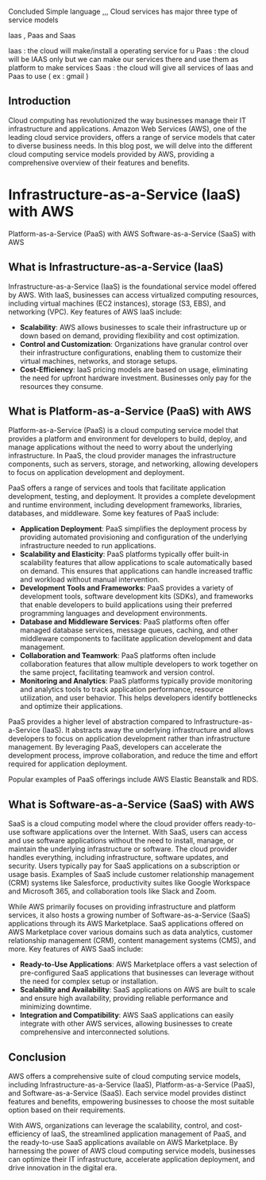 Concluded Simple language  ,,, Cloud services has major three type of service models 

Iaas , Paas and Saas

Iaas : the cloud will make/install a operating service for u
Paas : the cloud will be IAAS only but we can make our services there and use them as platform to make services
Saas : the cloud will give all services of Iaas and Paas to use ( ex :  gmail )



## Introduction

Cloud computing has revolutionized the way businesses manage their IT infrastructure and applications. Amazon Web Services (AWS), one of the leading cloud service providers, offers a range of service models that cater to diverse business needs. In this blog post, we will delve into the different cloud computing service models provided by AWS, providing a comprehensive overview of their features and benefits.

# Infrastructure-as-a-Service (IaaS) with AWS
Platform-as-a-Service (PaaS) with AWS
Software-as-a-Service (SaaS) with AWS

## What is Infrastructure-as-a-Service (IaaS)

Infrastructure-as-a-Service (IaaS) is the foundational service model offered by AWS. With IaaS, businesses can access virtualized computing resources, including virtual machines (EC2 instances), storage (S3, EBS), and networking (VPC). Key features of AWS IaaS include:

- **Scalability**: AWS allows businesses to scale their infrastructure up or down based on demand, providing flexibility and cost optimization.
- **Control and Customization**: Organizations have granular control over their infrastructure configurations, enabling them to customize their virtual machines, networks, and storage setups.
- **Cost-Efficiency**: IaaS pricing models are based on usage, eliminating the need for upfront hardware investment. Businesses only pay for the resources they consume.

## What is Platform-as-a-Service (PaaS) with AWS

Platform-as-a-Service (PaaS) is a cloud computing service model that provides a platform and environment for developers to build, deploy, and manage applications without the need to worry about the underlying infrastructure. In PaaS, the cloud provider manages the infrastructure components, such as servers, storage, and networking, allowing developers to focus on application development and deployment.

PaaS offers a range of services and tools that facilitate application development, testing, and deployment. It provides a complete development and runtime environment, including development frameworks, libraries, databases, and middleware. Some key features of PaaS include:

- **Application Deployment**: PaaS simplifies the deployment process by providing automated provisioning and configuration of the underlying infrastructure needed to run applications.
- **Scalability and Elasticity**: PaaS platforms typically offer built-in scalability features that allow applications to scale automatically based on demand. This ensures that applications can handle increased traffic and workload without manual intervention.
- **Development Tools and Frameworks**: PaaS provides a variety of development tools, software development kits (SDKs), and frameworks that enable developers to build applications using their preferred programming languages and development environments.
- **Database and Middleware Services**: PaaS platforms often offer managed database services, message queues, caching, and other middleware components to facilitate application development and data management.
- **Collaboration and Teamwork**: PaaS platforms often include collaboration features that allow multiple developers to work together on the same project, facilitating teamwork and version control.
- **Monitoring and Analytics**: PaaS platforms typically provide monitoring and analytics tools to track application performance, resource utilization, and user behavior. This helps developers identify bottlenecks and optimize their applications.

PaaS provides a higher level of abstraction compared to Infrastructure-as-a-Service (IaaS). It abstracts away the underlying infrastructure and allows developers to focus on application development rather than infrastructure management. By leveraging PaaS, developers can accelerate the development process, improve collaboration, and reduce the time and effort required for application deployment.

Popular examples of PaaS offerings include AWS Elastic Beanstalk and RDS.

## What is Software-as-a-Service (SaaS) with AWS

SaaS is a cloud computing model where the cloud provider offers ready-to-use software applications over the Internet. With SaaS, users can access and use software applications without the need to install, manage, or maintain the underlying infrastructure or software. The cloud provider handles everything, including infrastructure, software updates, and security. Users typically pay for SaaS applications on a subscription or usage basis. Examples of SaaS include customer relationship management (CRM) systems like Salesforce, productivity suites like Google Workspace and Microsoft 365, and collaboration tools like Slack and Zoom.

While AWS primarily focuses on providing infrastructure and platform services, it also hosts a growing number of Software-as-a-Service (SaaS) applications through its AWS Marketplace. SaaS applications offered on AWS Marketplace cover various domains such as data analytics, customer relationship management (CRM), content management systems (CMS), and more. Key features of AWS SaaS include:

- **Ready-to-Use Applications**: AWS Marketplace offers a vast selection of pre-configured SaaS applications that businesses can leverage without the need for complex setup or installation.
- **Scalability and Availability**: SaaS applications on AWS are built to scale and ensure high availability, providing reliable performance and minimizing downtime.
- **Integration and Compatibility**: AWS SaaS applications can easily integrate with other AWS services, allowing businesses to create comprehensive and interconnected solutions.

## Conclusion

AWS offers a comprehensive suite of cloud computing service models, including Infrastructure-as-a-Service (IaaS), Platform-as-a-Service (PaaS), and Software-as-a-Service (SaaS). Each service model provides distinct features and benefits, empowering businesses to choose the most suitable option based on their requirements.

With AWS, organizations can leverage the scalability, control, and cost-efficiency of IaaS, the streamlined application management of PaaS, and the ready-to-use SaaS applications available on AWS Marketplace. By harnessing the power of AWS cloud computing service models, businesses can optimize their IT infrastructure, accelerate application deployment, and drive innovation in the digital era.
